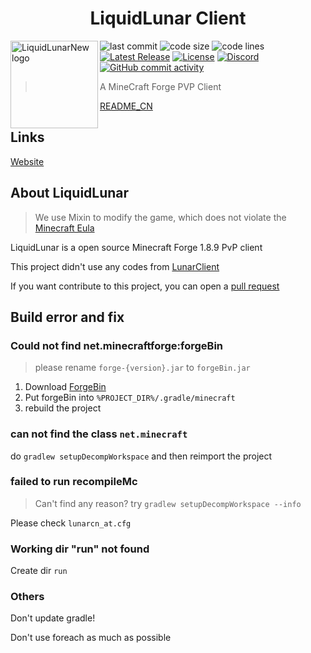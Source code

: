 <H1 align="center">LiquidLunar Client</H1>

<img src="https://github.com/cubewhy/LiquidLunar/blob/master/src/main/resources/assets/minecraft/lunarcn/logo.png" align="left" width="140" height="140" alt="LiquidLunarNew logo">

![last commit](https://img.shields.io/github/last-commit/CubeWhy/LiquidLunar)
![code size](https://img.shields.io/github/repo-size/CubeWhy/LiquidLunar)
![code lines](https://img.shields.io/tokei/lines/github/CubeWhy/LiquidLunar)
[![Latest Release](https://img.shields.io/github/v/release/Cubewhy/LiquidLunar)](https://github.com/Cubewhy/LiquidLunar)
[![License](https://img.shields.io/github/license/Cubewhy/LiquidLunar)](https://github.com/Cubewhy/LiquidLunar/blob/master/LICENSE)
[![Discord](https://img.shields.io/discord/724163890803638273.svg?label=&logo=discord&logoColor=ffffff&color=7389D8&labelColor=6A7EC2)](https://discord.gg/rCqCepgWJc)
[![GitHub commit activity](https://img.shields.io/github/commit-activity/m/Cubewhy/LiquidLunar)](https://github.com/Cubewhy/LiquidLunar/actions)

>A MineCraft Forge PVP Client

[README_CN](README_CN.md)

## Links

[Website](https://liquid.lunarcn.top)

## About LiquidLunar

> We use Mixin to modify the game, which does not violate the [Minecraft Eula](https://www.minecraft.net/zh-hans/eula)

LiquidLunar is a open source Minecraft Forge 1.8.9 PvP client

This project didn't use any codes from [LunarClient](https://lunarclient.com)

If you want contribute to this project, you can open a [pull request](https://github.com/CubeWhy/LiquidLunar/pullrequest)

## Build error and fix

### Could not find net.minecraftforge:forgeBin

> please rename `forge-{version}.jar` to `forgeBin.jar`

1. Download [ForgeBin](https://maven.minecraftforge.net/net/minecraftforge/forge/1.8.9-11.15.1.2318-1.8.9/forge-1.8.9-11.15.1.2318-1.8.9-universal.jar)
2. Put forgeBin into `%PROJECT_DIR%/.gradle/minecraft`
3. rebuild the project

### can not find the class `net.minecraft`

do `gradlew setupDecompWorkspace` and then reimport the project

### failed to run recompileMc

> Can't find any reason? try `gradlew setupDecompWorkspace --info`

Please check `lunarcn_at.cfg`

### Working dir "run" not found

Create dir `run`

### Others

Don't update gradle!

Don't use foreach as much as possible


